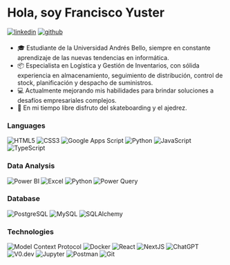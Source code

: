 # Hola, soy Francisco Yuster 
<p>
<a href="https://www.linkedin.com/in/francisco-yuster-aa0b06258/" target="_blank"><img src="https://img.shields.io/badge/linkedin-%231E77B5.svg?&style=for-the-badge&logo=linkedin&logoColor=white" alt="linkedin" style="margin-bottom: 5px;"/></a>  
<a href="https://github.com/FranciscoYuster" target="_blank"><img src="https://img.shields.io/badge/github-%2324292e.svg?&style=for-the-badge&logo=github&logoColor=white" alt="github" style="margin-bottom: 5px;"/></a>
</p>

- 🎓 Estudiante de la Universidad Andrés Bello, siempre en constante aprendizaje de las nuevas tendencias en informática.
- 📦 Especialista en Logística y Gestión de Inventarios, con sólida experiencia en almacenamiento, seguimiento de distribución, control de stock, planificación y despacho de suministros.
- 💻 Actualmente mejorando mis habilidades para brindar soluciones a desafíos empresariales complejos.
- 🌱 En mi tiempo libre disfruto del skateboarding y el ajedrez.

### Languages
![HTML5](https://img.shields.io/badge/-HTML5-000?&logo=HTML5)
![CSS3](https://img.shields.io/badge/-CSS3-000?&logo=CSS3)
![Google Apps Script](https://img.shields.io/badge/-Google%20Apps%20Script-000?&logo=google)
![Python](https://img.shields.io/badge/-Python-000?&logo=Python)
![JavaScript](https://img.shields.io/badge/-JavaScript-000?&logo=JavaScript)
![TypeScript](https://img.shields.io/badge/-TypeScript-000?&logo=TypeScript)



### Data Analysis
![Power BI](https://img.shields.io/badge/Power%20BI-black?logo=powerbi&logoColor=F2C811)
![Excel](https://img.shields.io/badge/-Excel-000?&logo=microsoft-excel&logoColor=green)
![Python](https://img.shields.io/badge/-Python-000?&logo=Python)
![Power Query](https://img.shields.io/badge/-Power%20Query-000?&logo=microsoft-excel&logoColor=green)

### Database
![PostgreSQL](https://img.shields.io/badge/-PostgreSQL-000?&logo=PostgreSQL)
![MySQL](https://img.shields.io/badge/-MySQL-000?&logo=MySQL)
![SQLAlchemy](https://img.shields.io/badge/-SQLAlchemy-000?&logo=sqlalchemy&logoColor=blue)

### Technologies
![Model Context Protocol](https://img.shields.io/badge/Model%20Context%20Protocol-black?logo=modelcontextprotocol&logoColor=F2C811)
![Docker](https://img.shields.io/badge/-Docker-000?&logo=Docker)
![React](https://img.shields.io/badge/-React-000?&logo=React)
![NextJS](https://img.shields.io/badge/-Next.js-000?&logo=Next.js)
![ChatGPT](https://img.shields.io/badge/-ChatGPT-000?&logo=openai)
![V0.dev](https://img.shields.io/badge/-V0.dev-000?&logo=vercel)
![Jupyter](https://img.shields.io/badge/-Jupyter-000?&logo=Jupyter)
![Postman](https://img.shields.io/badge/-Postman-000?&logo=Postman)
![Git](https://img.shields.io/badge/-Git-000?&logo=Git)



